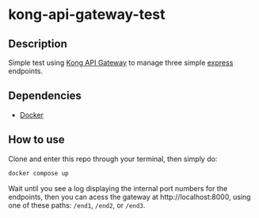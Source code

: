 # kong-api-gateway-test

## Description

Simple test using [Kong API Gateway](https://konghq.com/kong) to manage three simple [express](http://expressjs.com) endpoints.

## Dependencies

- [Docker](https://www.docker.com/)

## How to use

Clone and enter this repo through your terminal, then simply do:

```sh
docker compose up
```

Wait until you see a log displaying the internal port numbers for the endpoints, then you can acess the gateway at http://localhost:8000, using one of these paths: `/end1`, `/end2`, or `/end3`.
